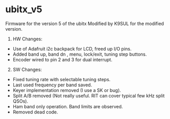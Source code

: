 # ubitx_v5
Firmware for the version 5 of the ubitx
Modified by K9SUL for the modified version.

1. HW Changes:
- Use of Adafruit i2c backpack for LCD, freed up I/O pins.
- Added band up, band dn , menu, lock/exit, tuning step buttons.
- Encoder wired to pin 2 and 3 for dual interrupt.

2. SW Changes:
- Fixed tuning rate with selectable tuning steps.
- Last used frequency per band saved.
- Keyer implementation removed (I use a SK or bug).
- Split A/B removed (Not really useful. RIT can cover typical few kHz split QSOs).
- Ham band only operation. Band limits are observed.
- Removed dead code.
